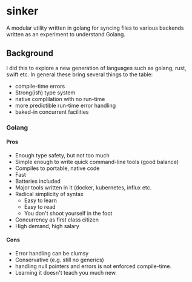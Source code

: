 # sinker

A modular utility written in golang for syncing files to various backends written as an experiment to understand Golang.

## Background

I did this to explore a new generation of languages such as golang, rust, swift etc. In general these bring several things to the table:

* compile-time errors
* Strong(ish) type system
* native complilation with no run-time
* more predictible run-time error handling
* baked-in concurrent facilities

### Golang

#### Pros
* Enough type safety, but not too much
* Simple enough to write quick command-line tools (good balance)
* Compiles to portable, native code
* Fast
* Batteries included
* Major tools written in it (docker, kubernetes, influx etc.
* Radical simplicity of syntax
  * Easy to learn
  * Easy to read
  * You don't shoot yourself in the foot
* Concurrency as first class citizen
* High demand, high salary

#### Cons
* Error handling can be clumsy
* Conservative (e.g. still no generics)
* handling null pointers and errors is not enforced compile-time.
* Learning it doesn't teach you much new.
